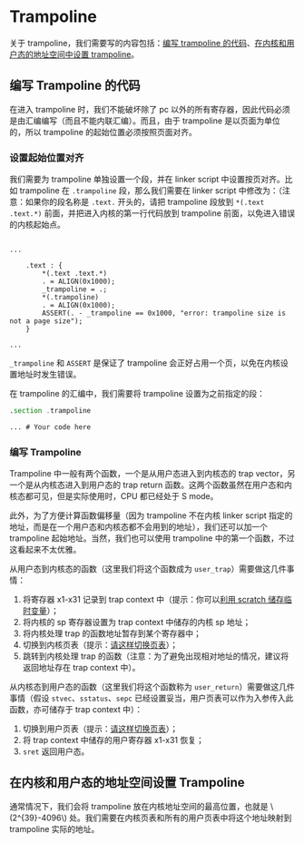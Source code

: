 # Trampoline

关于 trampoline，我们需要写的内容包括：[编写 trampoline 的代码](#编写-trampoline-的代码)、[在内核和用户态的地址空间中设置 trampoline](#在内核和用户态的地址空间设置-trampoline)。

## 编写 Trampoline 的代码

在进入 trampoline 时，我们不能破坏除了 pc 以外的所有寄存器，因此代码必须是由汇编编写（而且不能内联汇编）。而且，由于 trampoline 是以页面为单位的，所以 trampoline 的起始位置必须按照页面对齐。

### 设置起始位置对齐

我们需要为 trampoline 单独设置一个段，并在 linker script 中设置按页对齐。比如 trampoline 在 `.trampoline` 段，那么我们需要在 linker script 中修改为：（注意：如果你的段名称是 `.text.` 开头的，请把 trampoline 段放到 `*(.text .text.*)` 前面，并把进入内核的第一行代码放到 trampoline 前面，以免进入错误的内核起始点。

```linker-script

...

    .text : {
        *(.text .text.*)
        . = ALIGN(0x1000);
        _trampoline = .;
        *(.trampoline)
        . = ALIGN(0x1000);
        ASSERT(. - _trampoline == 0x1000, "error: trampoline size is not a page size");
    }

...

```

`_trampoline` 和 `ASSERT` 是保证了 trampoline 会正好占用一个页，以免在内核设置地址时发生错误。

在 trampoline 的汇编中，我们需要将 trampoline 设置为之前指定的段：

```asm
.section .trampoline

... # Your code here
```

### 编写 Trampoline

Trampoline 中一般有两个函数，一个是从用户态进入到内核态的 trap vector，另一个是从内核态进入到用户态的 trap return 函数。这两个函数虽然在用户态和内核态都可见，但是实际使用时，CPU 都已经处于 S mode。

此外，为了方便计算函数偏移量（因为 trampoline 不在内核 linker script 指定的地址，而是在一个用户态和内核态都不会用到的地址），我们还可以加一个 trampoline 起始地址。当然，我们也可以使用 trampoline 中的第一个函数，不过这看起来不太优雅。

从用户态到内核态的函数（这里我们将这个函数成为 `user_trap`）需要做这几件事情：

1. 将寄存器 x1-x31 记录到 trap context 中（提示：你可以[利用 scratch 储存临时变量](asm_coding_tips.md#利用-scratch-储存临时变量)）；
2. 将内核的 sp 寄存器设置为 trap context 中储存的内核 sp 地址；
3. 将内核处理 trap 的函数地址暂存到某个寄存器中；
4. 切换到内核页表（提示：[请这样切换页表](asm_coding_tips.md#切换页表)）；
5. 跳转到内核处理 trap 的函数（注意：为了避免出现相对地址的情况，建议将返回地址存在 trap context 中）。

从内核态到用户态的函数（这里我们将这个函数称为 `user_return`）需要做这几件事情（假设 `stvec`、`sstatus`、`sepc` 已经设置妥当，用户页表可以作为入参传入此函数，亦可储存于 trap context 中）：

1. 切换到用户页表（提示：[请这样切换页表](asm_coding_tips.md#切换页表)）；
2. 将 trap context 中储存的用户寄存器 x1-x31 恢复；
3. `sret` 返回用户态。

## 在内核和用户态的地址空间设置 Trampoline

通常情况下，我们会将 trampoline 放在内核地址空间的最高位置，也就是 \\(2^{39}-4096\\) 处。我们需要在内核页表和所有的用户页表中将这个地址映射到 trampoline 实际的地址。
